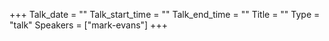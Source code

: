 +++
Talk_date = ""
Talk_start_time = ""
Talk_end_time = ""
Title = ""
Type = "talk"
Speakers = ["mark-evans"]
+++


